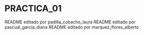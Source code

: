 # PRACTICA_01
README editado por padilla_cobacho_laura
README editado por pascual_garcia_diana
README editado por marquez_flores_alberto